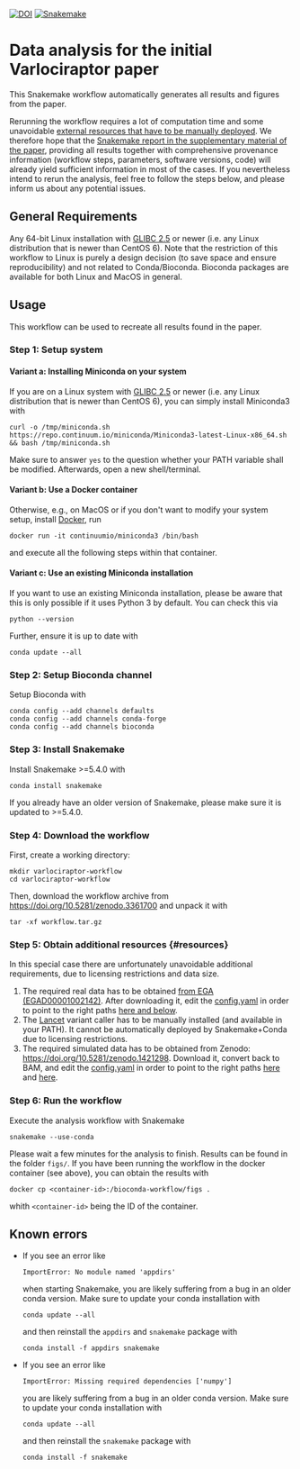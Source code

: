 [![DOI](https://zenodo.org/badge/DOI/10.5281/zenodo.3361700.svg)](https://doi.org/10.5281/zenodo.3361700)
[![Snakemake](https://img.shields.io/badge/snakemake-≥5.4.0-brightgreen.svg)](https://snakemake.readthedocs.io)

# Data analysis for the initial Varlociraptor paper

This Snakemake workflow automatically generates all results and figures from the paper.

Rerunning the workflow requires a lot of computation time and some unavoidable [external resources that have to be manually deployed](#resources).
We therefore hope that the [Snakemake report in the supplementary material of the paper](https://www.biorxiv.org/content/10.1101/741256v1.supplementary-material), providing all results together with comprehensive provenance information (workflow steps, parameters, software versions, code) will already yield sufficient information in most of the cases.
If you nevertheless intend to rerun the analysis, feel free to follow the steps below, and please inform us about any potential issues.

## General Requirements

Any 64-bit Linux installation with [GLIBC 2.5](http://unix.stackexchange.com/a/120381) or newer (i.e. any Linux distribution that is newer than CentOS 6).
Note that the restriction of this workflow to Linux is purely a design decision (to save space and ensure reproducibility) and not related to Conda/Bioconda. Bioconda packages are available for both Linux and MacOS in general.

## Usage

This workflow can be used to recreate all results found in the paper.

### Step 1: Setup system

#### Variant a: Installing Miniconda on your system

If you are on a Linux system with [GLIBC 2.5](http://unix.stackexchange.com/a/120381) or newer (i.e. any Linux distribution that is newer than CentOS 6), you can simply install Miniconda3 with

    curl -o /tmp/miniconda.sh https://repo.continuum.io/miniconda/Miniconda3-latest-Linux-x86_64.sh && bash /tmp/miniconda.sh

Make sure to answer `yes` to the question whether your PATH variable shall be modified.
Afterwards, open a new shell/terminal.

#### Variant b: Use a Docker container

Otherwise, e.g., on MacOS or if you don't want to modify your system setup, install [Docker](https://www.docker.com/), run

    docker run -it continuumio/miniconda3 /bin/bash
  
and execute all the following steps within that container.

#### Variant c: Use an existing Miniconda installation

If you want to use an existing Miniconda installation, please be aware that this is only possible if it uses Python 3 by default. You can check this via
  
    python --version

Further, ensure it is up to date with

    conda update --all

### Step 2: Setup Bioconda channel

Setup Bioconda with

    conda config --add channels defaults
    conda config --add channels conda-forge
    conda config --add channels bioconda

### Step 3: Install Snakemake

Install Snakemake >=5.4.0 with

    conda install snakemake

If you already have an older version of Snakemake, please make sure it is updated to >=5.4.0.

### Step 4: Download the workflow

First, create a working directory:

    mkdir varlociraptor-workflow
    cd varlociraptor-workflow

Then, download the workflow archive from https://doi.org/10.5281/zenodo.3361700 and unpack it with

    tar -xf workflow.tar.gz
    
### Step 5: Obtain additional resources {#resources}

In this special case there are unfortunately unavoidable additional requirements, due to licensing restrictions and data size.

1. The required real data has to be obtained [from EGA (EGAD00001002142)](https://ega-archive.org/datasets/EGAD00001002142). After downloading it, edit the [config.yaml](https://github.com/varlociraptor/varlociraptor-evaluation/blob/master/config.yaml) in order to point to the right paths [here and below](https://github.com/varlociraptor/varlociraptor-evaluation/blob/master/config.yaml#L45).
2. The [Lancet](https://github.com/nygenome/lancet) variant caller has to be manually installed (and available in your PATH). It cannot be automatically deployed by Snakemake+Conda due to licensing restrictions.
3. The required simulated data has to be obtained from Zenodo: https://doi.org/10.5281/zenodo.1421298. Download it, convert back to BAM, and edit the [config.yaml](https://github.com/varlociraptor/varlociraptor-evaluation/blob/master/config.yaml) in order to point to the right paths [here](https://github.com/varlociraptor/varlociraptor-evaluation/blob/master/config.yaml#L34) and [here](https://github.com/varlociraptor/varlociraptor-evaluation/blob/master/config.yaml#L37).

### Step 6: Run the workflow

Execute the analysis workflow with Snakemake

    snakemake --use-conda

Please wait a few minutes for the analysis to finish.
Results can be found in the folder `figs/`.
If you have been running the workflow in the docker container (see above), 
you can obtain the results with

    docker cp <container-id>:/bioconda-workflow/figs .

whith `<container-id>` being the ID of the container.


## Known errors

* If you see an error like
  ```
  ImportError: No module named 'appdirs'
  ```
  when starting Snakemake, you are likely suffering from a bug in an older conda version. Make sure to update your conda installation with 

      conda update --all

  and then reinstall the `appdirs` and `snakemake` package with

      conda install -f appdirs snakemake
* If you see an error like
  ```
  ImportError: Missing required dependencies ['numpy']
  ```
  you are likely suffering from a bug in an older conda version. Make sure to update your conda installation with
  
      conda update --all
  
  and then reinstall the `snakemake` package with

      conda install -f snakemake
